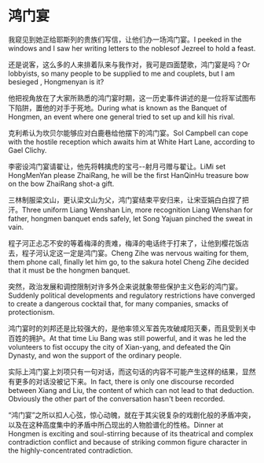 # 鸿门宴

<p><span class="chinese">我窥见到她正给耶斯列的贵族们写信，让他们办一场鸿门宴。</span><span class="english">I peeked in the windows and I saw her writing letters to the noblesof Jezreel to hold a feast.</span></p>

<p><span class="chinese">还是说客，这么多的人来排着队来与我作对，我可是四面楚歌，鸿门宴是吗？</span><span class="english">Or lobbyists, so many people to be supplied to me and couplets, but I am besieged , Hongmenyan is it?</span></p>

<p><span class="chinese">他把视角放在了大家所熟悉的鸿门宴时期，这一历史事件讲述的是一位将军试图布下陷阱，置他的对手于死地。</span><span class="english">During what is known as the Banquet of Hongmen, an event where one general tried to set up and kill his rival.</span></p>

<p><span class="chinese">克利希认为坎贝尔能够应对白鹿巷给他摆下的鸿门宴。</span><span class="english">Sol Campbell can cope with the hostile reception which awaits him at White Hart Lane, according to Gael Clichy.</span></p>

<p><span class="chinese">李密设鸿门宴请翟让，他先将韩擒虎的宝弓--射月弓赠与翟让。</span><span class="english">LiMi set HongMenYan please ZhaiRang, he will be the first HanQinHu treasure bow on the bow ZhaiRang shot-a gift.</span></p>

<p><span class="chinese">三林制服梁文山，更认梁文山为父，鸿门宴结束平安归来，让宋亚娟白白捏了把汗。</span><span class="english">Three uniform Liang Wenshan Lin, more recognition Liang Wenshan for father, hongmen banquet ends safely, let Song Yajuan pinched the sweat in vain.</span></p>

<p><span class="chinese">程子河正忐忑不安的等着梅泽的责难，梅泽的电话终于打来了，让他到樱花饭店去，程子河认定这一定是鸿门宴。</span><span class="english">Cheng Zihe was nervous waiting for them, them phone call, finally let him go, to the sakura hotel Cheng Zihe decided that it must be the hongmen banquet.</span></p>

<p><span class="chinese">突然，政治发展和调控限制对许多外企来说就象带些保护主义色彩的鸿门宴。</span><span class="english">Suddenly political developments and regulatory restrictions have converged to create a dangerous cocktail that, for many companies, smacks of protectionism.</span></p>

<p><span class="chinese">鸿门宴时的刘邦还是比较强大的，是他率领义军首先攻破咸阳灭秦，而且受到关中百姓的拥护。</span><span class="english">At that time Liu Bang was still powerful, and it was he led the volunteers to fist occupy the city of Xian-yang, and defeated the Qin Dynasty, and won the support of the ordinary people.</span></p>

<p><span class="chinese">实际上鸿门宴上刘项只有一句对话，而这句话的内容不可能产生这样的结果，显然有更多的对话没被记下来。</span><span class="english">In fact, there is only one discourse recorded between Xiang and Liu, the content of which can not lead to that deduction. Obviously the other part of the conversation hasn't been recorded.</span></p>

<p><span class="chinese">“鸿门宴”之所以扣人心弦，惊心动魄，就在于其尖锐复杂的戏剧化般的矛盾冲突，以及在这种高度集中的矛盾中所凸现出的人物脸谱化的性格。</span><span class="english">Dinner at Hongmen is exciting and soul-stirring because of its theatrical and complex contradiction conflict and because of striking common figure character in the highly-concentrated contradiction.</span></p>

